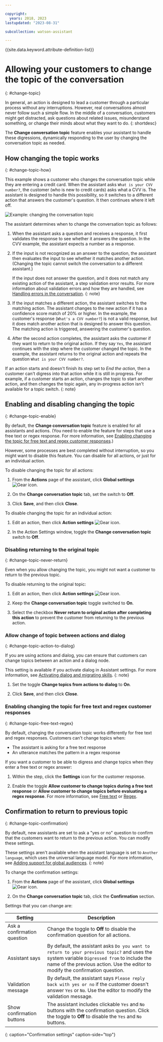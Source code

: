 ```yaml
---

copyright:
  years: 2018, 2023
lastupdated: "2023-08-31"

subcollection: watson-assistant

---
```


{{site.data.keyword.attribute-definition-list}}

# Allowing your customers to change the topic of the conversation
{: #change-topic}

In general, an action is designed to lead a customer through a particular process without any interruptions. However, real conversations almost never follow such a simple flow. In the middle of a conversation, customers might get distracted, ask questions about related issues, misunderstand something, or change their minds about what they want to do.
{: shortdesc}

The **Change conversation topic** feature enables your assistant to handle these digressions, dynamically responding to the user by changing the conversation topic as needed.

## How changing the topic works
{: #change-topic-how}

This example shows a customer who changes the conversation topic while they are entering a credit card. When the assistant asks `What is your CVV number?`, the customer (who is new to credit cards) asks what a CVV is. The assistant is designed to handle this possibility, so it switches to a different action that answers the customer's question. It then continues where it left off.

![Example: changing the conversation topic](images/changing-topic-example.gif)

The assistant determines when to change the conversation topic as follows:

1. When the assistant asks a question and receives a response, it first validates the response to see whether it answers the question. In the CVV example, the assistant expects a number as a response.

1. If the input is not recognized as an answer to the question, the assistant then evaluates the input to see whether it matches another action. (Changing the topic cannot switch the conversation to a different assistant.)

    If the input does not answer the question, and it does not match any existing action of the assistant, a step validation error results. For more information about validation errors and how they are handled, see [Handling errors in the conversation](/docs/watson-assistant?topic=watson-assistant-handle-errors).
    {: note}

1. If the input matches a different action, the assistant switches to the matching action. The assistant changes to the new action if it has a confidence score match of 20% or higher. In the example, the customer's response (`What's a CVV number?`) is not a valid response, but it does match another action that is designed to answer this question. The matching action is triggered, answering the customer's question.

1. After the second action completes, the assistant asks the customer if they want to return to the original action. If they say `Yes`, the assistant continues with the step where the customer changed the topic. In the example, the assistant returns to the original action and repeats the question `What is your CVV number?`.

If an action starts and doesn't finish its step set to *End the action*, then a customer can't digress into that action while it is still in progress. For example, if a customer starts an action, changes the topic to start another action, and then changes the topic again, any in-progress action isn't available for a topic switch.
{: note}

## Enabling and disabling changing the topic
{: #change-topic-enable}

By default, the **Change conversation topic** feature is enabled for all assistants and actions. (You need to enable the feature for steps that use a free text or regex response. For more information, see [Enabling changing the topic for free text and regex customer responses](#change-topic-free-text-regex).)

However, some processes are best completed without interruption, so you might want to disable this feature. You can disable for all actions, or just for an individual action.

To disable changing the topic for all actions:

1. From the **Actions** page of the assistant, click **Global settings** ![Gear icon](../../icons/settings.svg).

1. On the **Change conversation topic** tab, set the switch to **Off**.

1. Click **Save**, and then click **Close**.

To disable changing the topic for an individual action:

1. Edit an action, then click **Action settings** ![Gear icon](../../icons/settings.svg).

1. In the Action Settings window, toggle the **Change conversation topic** switch to **Off**.

### Disabling returning to the original topic
{: #change-topic-never-return}

Even when you allow changing the topic, you might not want a customer to return to the previous topic. 

To disable returning to the original topic:

1. Edit an action, then click **Action settings** ![Gear icon](../../icons/settings.svg).

1. Keep the **Change conversation topic** toggle switched to **On**.

1. Select the checkbox **Never return to original action after completing this action** to prevent the customer from returning to the previous action.

### Allow change of topic between actions and dialog
{: #change-topic-action-to-dialog}

If you are using actions and dialog, you can ensure that customers can change topics between an action and a dialog node.

This setting is available if you activate dialog in Assistant settings. For more information, see [Activating dialog and migrating skills](/docs/watson-assistant?topic=watson-assistant-activate-dialog).
{: note}

1. Set the toggle **Change topics from actions to dialog** to **On**.

1. Click **Save**, and then click **Close**.

### Enabling changing the topic for free text and regex customer responses
{: #change-topic-free-text-regex}

By default, changing the conversation topic works differently for free text and regex responses. Customers can't change topics when:

- The assistant is asking for a free text response 
- An utterance matches the pattern in a regex response

If you want a customer to be able to digress and change topics when they enter a free text or regex answer:
 
1. Within the step, click the **Settings** icon for the customer response.
 
1. Enable the toggle **Allow customer to change topics during a free text response** or **Allow customer to change topics before evaluating a regex response**. For more information, see [Free text](/docs/watson-assistant?topic=watson-assistant-collect-info#customer-response-type-free-text) or [Regex](/docs/watson-assistant?topic=watson-assistant-collect-info#customer-response-type-regex).

## Confirmation to return to previous topic
{: #change-topic-confirmation}

By default, new assistants are set to ask a "yes or no" question to confirm that the customers want to return to the previous action. You can modify these settings.

These settings aren't available when the assistant language is set to `Another language`, which uses the universal language model. For more information, see [Adding support for global audiences](/docs/watson-assistant?topic=watson-assistant-admin-language-support).
{: note}

To change the confirmation settings:

1. From the **Actions** page of the assistant, click **Global settings** ![Gear icon](../../icons/settings.svg).

1. On the **Change conversation topic** tab, click the **Confirmation** section.

Settings that you can change are:

| Setting | Description |
| --- | --- |
| Ask a confirmation question | Change the toggle to **Off** to disable the confirmation question for all actions. |
| Assistant says | By default, the assistant asks `Do you want to return to your previous topic?` and uses the system variable `Digressed from` to include the name of the previous action. Use the editor to modify the confirmation question. |
| Validation message | By default, the assistant says `Please reply back with yes or no` if the customer doesn't answer `Yes` or `No`. Use the editor to modify the validation message. |
| Show confirmation buttons | The assistant includes clickable `Yes` and `No` buttons with the confirmation question. Click the toggle to **Off** to disable the `Yes` and `No` buttons. |
{: caption="Confirmation settings" caption-side="top"}
